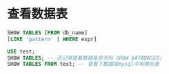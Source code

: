 # 查看数据表

```sql
SHOW TABLES [FROM db_name]
[LIKE 'pattern' | WHERE expr]
```

```sql
USE test;
SHOW TABLES; -- 还记得查看数据库命令吗 SHOW DATABASES;
SHOW TABLES FROM test; -- 查看下数据库mysql中有哪些表
```

